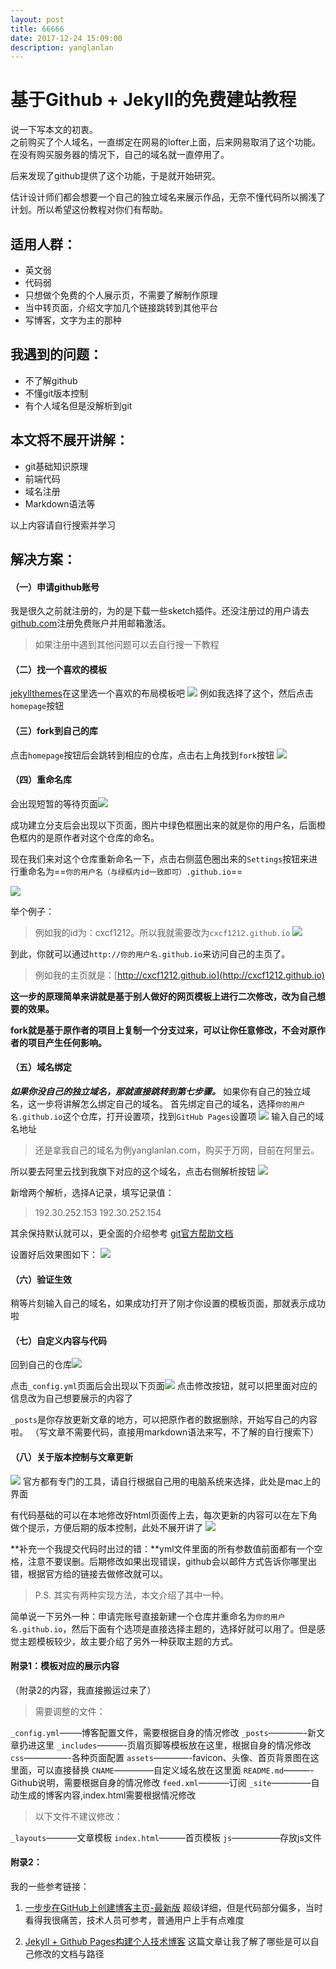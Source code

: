 ```yaml
---
layout: post
title: 66666
date: 2017-12-24 15:09:00
description: yanglanlan
---
```


# 基于Github + Jekyll的免费建站教程
说一下写本文的初衷。  
之前购买了个人域名，一直绑定在网易的lofter上面，后来网易取消了这个功能。在没有购买服务器的情况下，自己的域名就一直停用了。

后来发现了github提供了这个功能，于是就开始研究。

估计设计师们都会想要一个自己的独立域名来展示作品，无奈不懂代码所以搁浅了计划。所以希望这份教程对你们有帮助。


## 适用人群：
* 英文弱
* 代码弱
* 只想做个免费的个人展示页，不需要了解制作原理
* 当中转页面，介绍文字加几个链接跳转到其他平台
* 写博客，文字为主的那种

## 我遇到的问题：
* 不了解github
* 不懂git版本控制
* 有个人域名但是没解析到git

## 本文将不展开讲解：
* git基础知识原理
* 前端代码
* 域名注册
* Markdown语法等

以上内容请自行搜索并学习


## 解决方案：

#### （一）申请github账号
我是很久之前就注册的，为的是下载一些sketch插件。还没注册过的用户请去[github.com](https://github.com/join?source=header-home)注册免费账户并用邮箱激活。
> 如果注册中遇到其他问题可以去自行搜一下教程

#### （二）找一个喜欢的模板
[jekyllthemes](http://jekyllthemes.org/)在这里选一个喜欢的布局模板吧
![](media/15139913735508/15140138337532.jpg)
例如我选择了这个，然后点击`homepage`按钮

#### （三）fork到自己的库
点击`homepage`按钮后会跳转到相应的仓库，点击右上角找到`fork`按钮
![](media/15139913735508/15140137718956.jpg)

#### （四）重命名库
会出现短暂的等待页面![](media/15139913735508/15140139374987.jpg)

成功建立分支后会出现以下页面，图片中绿色框圈出来的就是你的用户名，后面橙色框内的是原作者对这个仓库的命名。

现在我们来对这个仓库重新命名一下，点击右侧蓝色圈出来的`Settings`按钮来进行重命名为==`你的用户名（与绿框内id一致即可）.github.io`==

![](media/15139913735508/15140168842024.jpg)

举个例子：
> 例如我的id为：cxcf1212。所以我就需要改为`cxcf1212.github.io`
> ![](media/15139913735508/15140170856803.jpg)


到此，你就可以通过`http://你的用户名.github.io`来访问自己的主页了。
> 例如我的主页就是：[http://cxcf1212.github.io](http://cxcf1212.github.io)

**这一步的原理简单来讲就是基于别人做好的网页模板上进行二次修改，改为自己想要的效果。**

**fork就是基于原作者的项目上复制一个分支过来，可以让你任意修改，不会对原作者的项目产生任何影响。**

#### （五）域名绑定
***如果你没自己的独立域名，那就直接跳转到第七步骤。***
如果你有自己的独立域名，这一步将讲解怎么绑定自己的域名。
首先绑定自己的域名，选择`你的用户名.github.io`这个仓库，打开设置项，找到`GitHub Pages`设置项
![](media/15139913735508/15140199778249.jpg)
输入自己的域名地址

> 还是拿我自己的域名为例yanglanlan.com，购买于万网，目前在阿里云。

所以要去阿里云找到我旗下对应的这个域名，点击右侧解析按钮
![](media/15139913735508/15140158710665.jpg)

新增两个解析，选择A记录，填写记录值：
> 192.30.252.153
> 192.30.252.154

其余保持默认就可以，更全面的介绍参考 [git官方帮助文档](https://help.github.com/articles/using-a-custom-domain-with-github-pages/)

设置好后效果图如下：
![](media/15139913735508/15140159097420.jpg)

#### （六）验证生效
稍等片刻输入自己的域名，如果成功打开了刚才你设置的模板页面，那就表示成功啦

#### （七）自定义内容与代码
回到自己的仓库![](media/15139913735508/15140173412568.jpg)

点击`_config.yml`页面后会出现以下页面![](media/15139913735508/15140162652150.jpg)
点击修改按钮，就可以把里面对应的信息改为自己想要展示的内容了

`_posts`是你存放更新文章的地方，可以把原作者的数据删除，开始写自己的内容啦。
（写文章不需要代码，直接用markdown语法来写，不了解的自行搜索下）

#### （八）关于版本控制与文章更新
![](media/15139913735508/15140178184364.jpg)
官方都有专门的工具，请自行根据自己用的电脑系统来选择，此处是mac上的界面


有代码基础的可以在本地修改好html页面传上去，每次更新的内容可以在左下角做个提示，方便后期的版本控制，此处不展开讲了
![](media/15139913735508/15140179620110.jpg)


**补充一个我提交代码时出过的错：**yml文件里面的所有参数值前面都有一个空格，注意不要误删。后期修改如果出现错误，github会以邮件方式告诉你哪里出错，根据官方给的链接去做修改就可以。

> P.S. 其实有两种实现方法，本文介绍了其中一种。

简单说一下另外一种：申请完账号直接新建一个仓库并重命名为`你的用户名.github.io`，然后下面有个选项是直接选择主题的，选择好就可以用了。但是感觉主题模板较少，故主要介绍了另外一种获取主题的方式。


#### 附录1：模板对应的展示内容
（附录2的内容，我直接搬运过来了）

> 需要调整的文件：

 `_config.yml`——–博客配置文件，需要根据自身的情况修改
 `_posts`————-新文章扔进这里
 `_includes`———-页眉页脚等模板放在这里，根据自身的情况修改
 `css`—————-各种页面配置
 `assets`————-favicon、头像、首页背景图在这里面，可以直接替换
 `CNAME`————–自定义域名放在这里面
 `README.md`———-Github说明，需要根据自身的情况修改
 `feed.xml`———–订阅
`_site`————–自动生成的博客内容,index.html需要根据情况修改
 
> 以下文件不建议修改：

 `_layouts`———–文章模板
 `index.html`———首页模板
 `js`—————–存放js文件

#### 附录2：
我的一些参考链接：

1. [一步步在GitHub上创建博客主页-最新版](http://www.pchou.info/ssgithubPage/2014-07-04-build-github-blog-page-08.html   )
超级详细，但是代码部分偏多，当时看得我很痛苦，技术人员可参考，普通用户上手有点难度

2. [Jekyll + Github Pages构建个人技术博客](https://xietao3.com/2016/10/setup-blog/) 
这篇文章让我了解了哪些是可以自己修改的文档与路径



